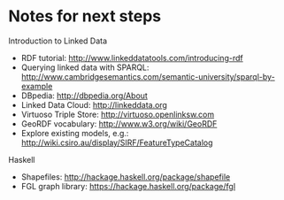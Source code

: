 Notes for next steps
=============================================

Introduction to Linked Data

* RDF tutorial: http://www.linkeddatatools.com/introducing-rdf
* Querying linked data with SPARQL: http://www.cambridgesemantics.com/semantic-university/sparql-by-example 
* DBpedia: http://dbpedia.org/About
* Linked Data Cloud: http://linkeddata.org
* Virtuoso Triple Store: http://virtuoso.openlinksw.com
* GeoRDF vocabulary: http://www.w3.org/wiki/GeoRDF
* Explore existing models, e.g.: http://wiki.csiro.au/display/SIRF/FeatureTypeCatalog

Haskell

* Shapefiles: http://hackage.haskell.org/package/shapefile
* FGL graph library: https://hackage.haskell.org/package/fgl
